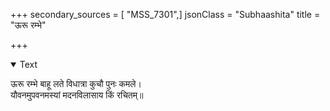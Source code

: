 +++
secondary_sources = [ "MSS_7301",]
jsonClass = "Subhaashita"
title = "ऊरू रम्भे"

+++

<details open><summary>Text</summary>

ऊरू रम्भे बाहू लते विधात्रा कुचौ पुनः कमले।  
यौवनमुपवनमस्यां मदनविलासाय किं रचितम्॥
</details>
